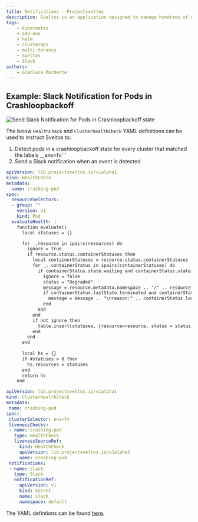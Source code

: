 ```yaml
---
title: Notifications - Projectsveltos
description: Sveltos is an application designed to manage hundreds of clusters by providing declarative APIs to deploy Kubernetes add-ons across multiple clusters.
tags:
    - Kubernetes
    - add-ons
    - helm
    - clusterapi
    - multi-tenancy
    - Sveltos
    - Slack
authors:
    - Gianluca Mardente
---
```


## Example: Slack Notification for Pods in Crashloopbackoff

![Send Slack Notification for Pods in Crashloopbackoff state](../assets/notification.gif)

The below `HealthCheck` and `ClusterhealthCheck` YAML definitions can be used to instruct Sveltos to:

1. Detect pods in a crashloopbackoff state for every cluster that matched the labels __env=fv```
2. Send a Slack notification when an event is detected

```yaml
apiVersion: lib.projectsveltos.io/v1alpha1
kind: HealthCheck
metadata:
  name: crashing-pod
spec:
  resourceSelectors:
  - group: ""
    version: v1
    kind: Pod
  evaluateHealth: |
    function evaluate()
      local statuses = {}

      for _,resource in ipairs(resources) do
        ignore = true
        if resource.status.containerStatuses then
          local containerStatuses = resource.status.containerStatuses
          for _, containerStatus in ipairs(containerStatuses) do
            if containerStatus.state.waiting and containerStatus.state.waiting.reason == "CrashLoopBackOff" then
              ignore = false
              status = "Degraded"
              message = resource.metadata.namespace .. "/" .. resource.metadata.name .. ":" .. containerStatus.state.waiting.message
              if containerStatus.lastState.terminated and containerStatus.lastState.terminated.reason then
                message = message .. "\nreason:" .. containerStatus.lastState.terminated.reason
              end
            end
          end
          if not ignore then
            table.insert(statuses, {resource=resource, status = status, message = message})
          end
        end
      end
      
      local hs = {}
      if #statuses > 0 then
        hs.resources = statuses 
      end
      return hs
    end        
```

```yaml
apiVersion: lib.projectsveltos.io/v1alpha1
kind: ClusterHealthCheck
metadata:
 name: crashing-pod
spec:
 clusterSelector: env=fv
 livenessChecks:
 - name: crashing-pod
   type: HealthCheck
   livenessSourceRef:
     kind: HealthCheck
     apiVersion: lib.projectsveltos.io/v1alpha1
     name: crashing-pod
 notifications:
 - name: slack
   type: Slack
   notificationRef:
     apiVersion: v1
     kind: Secret
     name: slack
     namespace: default
```

The YAML defintions can be found [here](https://github.com/projectsveltos/demos/tree/main/observability).